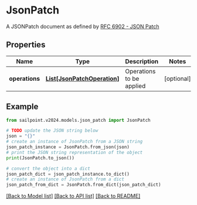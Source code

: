 # JsonPatch

A JSONPatch document as defined by [RFC 6902 - JSON Patch](https://tools.ietf.org/html/rfc6902)

## Properties

Name | Type | Description | Notes
------------ | ------------- | ------------- | -------------
**operations** | [**List[JsonPatchOperation]**](JsonPatchOperation.md) | Operations to be applied | [optional] 

## Example

```python
from sailpoint.v2024.models.json_patch import JsonPatch

# TODO update the JSON string below
json = "{}"
# create an instance of JsonPatch from a JSON string
json_patch_instance = JsonPatch.from_json(json)
# print the JSON string representation of the object
print(JsonPatch.to_json())

# convert the object into a dict
json_patch_dict = json_patch_instance.to_dict()
# create an instance of JsonPatch from a dict
json_patch_from_dict = JsonPatch.from_dict(json_patch_dict)
```
[[Back to Model list]](../README.md#documentation-for-models) [[Back to API list]](../README.md#documentation-for-api-endpoints) [[Back to README]](../README.md)


